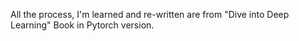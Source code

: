 All the process, I'm learned and re-written are from "Dive into Deep Learning" Book in Pytorch version.
